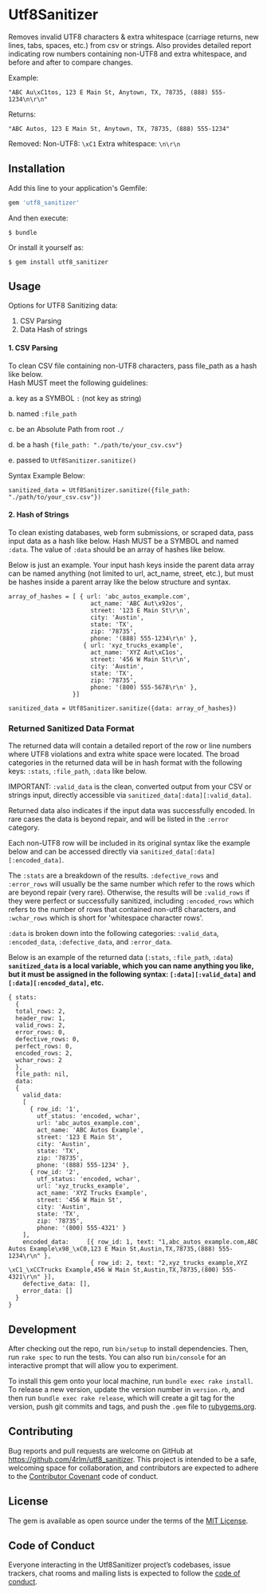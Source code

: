 # Utf8Sanitizer

Removes invalid UTF8 characters & extra whitespace (carriage returns, new lines, tabs, spaces, etc.) from csv or strings. Also provides detailed report indicating row numbers containing non-UTF8 and extra whitespace, and before and after to compare changes.

Example:
```
"ABC Au\xC1tos, 123 E Main St, Anytown, TX, 78735, (888) 555-1234\n\r\n"
```

Returns:
```
"ABC Autos, 123 E Main St, Anytown, TX, 78735, (888) 555-1234"
```

Removed:
Non-UTF8: `\xC1`
Extra whitespace: `\n\r\n`


## Installation

Add this line to your application's Gemfile:

```ruby
gem 'utf8_sanitizer'
```

And then execute:

    $ bundle

Or install it yourself as:

    $ gem install utf8_sanitizer

## Usage

Options for UTF8 Sanitizing data:
1. CSV Parsing
2. Data Hash of strings

#### 1. CSV Parsing
To clean CSV file containing non-UTF8 characters, pass file_path as a hash like below.  
Hash MUST meet the following guidelines:

a. key as a SYMBOL `:` (not key as string)

b. named `:file_path`

c. be an Absolute Path from root `./`

d. be a hash `{file_path: "./path/to/your_csv.csv"}`

e. passed to `Utf8Sanitizer.sanitize()`

Syntax Example Below:
```
sanitized_data = Utf8Sanitizer.sanitize({file_path: "./path/to/your_csv.csv"})
```

#### 2. Hash of Strings
To clean existing databases, web form submissions, or scraped data, pass input data as a hash like below.  Hash MUST be a SYMBOL and named `:data`.  The value of `:data` should be an array of hashes like below.  

Below is just an example.  Your input hash keys inside the parent data array can be named anything (not limited to url, act_name, street, etc.), but must be hashes inside a parent array like the below structure and syntax.
```
array_of_hashes = [ { url: 'abc_autos_example.com',
                       act_name: 'ABC Aut\x92os',
                       street: '123 E Main St\r\n',
                       city: 'Austin',
                       state: 'TX',
                       zip: '78735',
                       phone: '(888) 555-1234\r\n' },
                     { url: 'xyz_trucks_example',
                       act_name: 'XYZ Aut\xC1os',
                       street: '456 W Main St\r\n',
                       city: 'Austin',
                       state: 'TX',
                       zip: '78735',
                       phone: '(800) 555-5678\r\n' },
                  }]

sanitized_data = Utf8Sanitizer.sanitize({data: array_of_hashes})
```

### Returned Sanitized Data Format
The returned data will contain a detailed report of the row or line numbers where UTF8 violations and extra white space were located.  The broad categories in the returned data will be in hash format with the following keys: `:stats`, `:file_path`, `:data` like below.

IMPORTANT: `:valid_data` is the clean, converted output from your CSV or strings input, directly accessible via `sanitized_data[:data][:valid_data]`.

Returned data also indicates if the input data was successfully encoded. In rare cases the data is beyond repair, and will be listed in the `:error` category.   

Each non-UTF8 row will be included in its original syntax like the example below and can be accessed directly via `sanitized_data[:data][:encoded_data]`.

The `:stats` are a breakdown of the results. `:defective_rows` and `:error_rows` will usually be the same number which refer to the rows which are beyond repair (very rare). Otherwise, the results will be `:valid_rows` if they were perfect or successfully sanitized, including `:encoded_rows` which refers to the number of rows that contained non-utf8 characters, and `:wchar_rows` which is short for 'whitespace character rows'.

`:data` is broken down into the following categories: `:valid_data`, `:encoded_data`, `:defective_data`, and `:error_data`.

Below is an example of the returned data (`:stats`, `:file_path`, `:data`)
**`sanitized_data` is a local variable, which you can name anything you like, but it must be assigned in the following syntax: `[:data][:valid_data]` and `[:data][:encoded_data]`, etc.**

```
{ stats:
  {
  total_rows: 2,
  header_row: 1,
  valid_rows: 2,
  error_rows: 0,
  defective_rows: 0,
  perfect_rows: 0,
  encoded_rows: 2,
  wchar_rows: 2
  },
  file_path: nil,
  data:
  {
    valid_data:
    [
      { row_id: '1',
        utf_status: 'encoded, wchar',
        url: 'abc_autos_example.com',
        act_name: 'ABC Autos Example',
        street: '123 E Main St',
        city: 'Austin',
        state: 'TX',
        zip: '78735',
        phone: '(888) 555-1234' },
      { row_id: '2',
        utf_status: 'encoded, wchar',
        url: 'xyz_trucks_example',
        act_name: 'XYZ Trucks Example',
        street: '456 W Main St',
        city: 'Austin',
        state: 'TX',
        zip: '78735',
        phone: '(800) 555-4321' }
    ],
    encoded_data:     [{ row_id: 1, text: "1,abc_autos_example.com,ABC Autos Example\x98_\xC0,123 E Main St,Austin,TX,78735,(888) 555-1234\r\n" },
                       { row_id: 2, text: "2,xyz_trucks_example,XYZ \xC1_\xCCTrucks Example,456 W Main St,Austin,TX,78735,(800) 555-4321\r\n" }],
    defective_data: [],
    error_data: []
  }
}
```

## Development

After checking out the repo, run `bin/setup` to install dependencies. Then, run `rake spec` to run the tests. You can also run `bin/console` for an interactive prompt that will allow you to experiment.

To install this gem onto your local machine, run `bundle exec rake install`. To release a new version, update the version number in `version.rb`, and then run `bundle exec rake release`, which will create a git tag for the version, push git commits and tags, and push the `.gem` file to [rubygems.org](https://rubygems.org).

## Contributing

Bug reports and pull requests are welcome on GitHub at https://github.com/4rlm/utf8_sanitizer. This project is intended to be a safe, welcoming space for collaboration, and contributors are expected to adhere to the [Contributor Covenant](http://contributor-covenant.org) code of conduct.

## License

The gem is available as open source under the terms of the [MIT License](https://opensource.org/licenses/MIT).

## Code of Conduct

Everyone interacting in the Utf8Sanitizer project’s codebases, issue trackers, chat rooms and mailing lists is expected to follow the [code of conduct](https://github.com/4rlm/utf8_sanitizer/blob/master/CODE_OF_CONDUCT.md).
